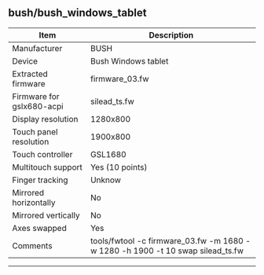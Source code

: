 bush/bush_windows_tablet
--------------------------------------
| Item                      | Description                                                               |
|---------------------------|---------------------------------------------------------------------------|
| Manufacturer              | BUSH                                                                      |
| Device                    | Bush Windows tablet                                                                 |
| Extracted firmware        | firmware_03.fw                                                            |
| Firmware for gslx680-acpi | silead_ts.fw                                                              |
| Display resolution        | 1280x800                                                                  |
| Touch panel resolution    | 1900x800                                                              |
| Touch controller          | GSL1680                                                                   |
| Multitouch support        | Yes (10 points)                                                           |
| Finger tracking           | Unknow                                                                        |
| Mirrored horizontally     | No                                                                       |
| Mirrored vertically       | No                                                                        |
| Axes swapped              | Yes                                                                       |
| Comments                  | tools/fwtool -c firmware_03.fw -m 1680 -w 1280 -h 1900 -t 10 swap silead_ts.fw           |
--------------------------------------

